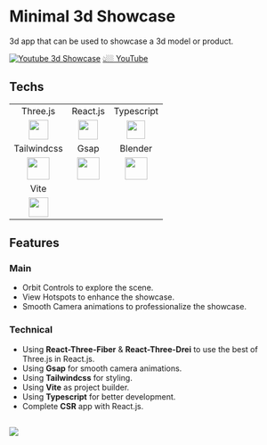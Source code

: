 # Minimal 3d Showcase

3d app that can be used to showcase a 3d model or product.

[![Youtube 3d Showcase](https://i.postimg.cc/g2ts4n46/thum.png)](https://www.youtube.com/watch?v=TtGYcrUBqYc)
[👆🏼 YouTube](https://www.youtube.com/watch?v=TtGYcrUBqYc)

## Techs

<table>
  <tr align="center">
    <td>Three.js</td>
    <td>React.js</td>
    <td>Typescript</td>
  </tr>
  <tr align="center">
    <td><img src="https://i.postimg.cc/GhbBDr6z/threejs.png" width="35px" /></td>
    <td><img  src="https://i.postimg.cc/7LR71cSh/react.png" width="35px"/></td>
    <td><img src="https://i.postimg.cc/wjnzcgSY/ts.png" width="33px" /></td>
  </tr>
  <tr align="center">
    <td>Tailwindcss</td>
    <td>Gsap</td>
    <td>Blender</td>
  </tr>
  <tr align="center">
    <td><img src="https://i.postimg.cc/3NTknHN8/tailwind.png" width="40px" /></td>
    <td><img  src="https://i.postimg.cc/7L2wxs9z/gsap.png" width="40px"/></td>
    <td><img  src="https://i.postimg.cc/RVSScTCr/blender.png" width="40px"/></td>
  </tr>
  <tr align="center">
    <td>Vite</td>
    <td></td>
    <td></td>
  </tr>
  <tr align="center">
    <td><img src="https://i.postimg.cc/W1zX0WDB/vite.png" width="35px" /></td>
    <td></td>
    <td></td>
  </tr>
</table>

## Features

### Main

- Orbit Controls to explore the scene.
- View Hotspots to enhance the showcase.
- Smooth Camera animations to professionalize the showcase.

### Technical

- Using **React-Three-Fiber** & **React-Three-Drei** to use the best of Three.js in React.js.
- Using **Gsap** for smooth camera animations.
- Using **Tailwindcss** for styling.
- Using **Vite** as project builder.
- Using **Typescript** for better development.
- Complete **CSR** app with React.js.

##

[![](https://i.postimg.cc/pTq6WPjr/card.png)](https://github.com/AriyanMLZM)
